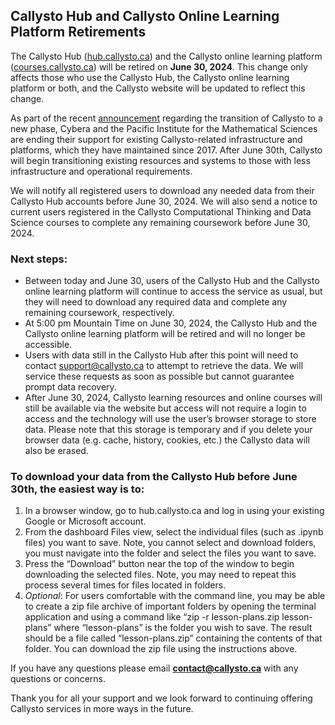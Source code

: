 ## Callysto Hub and Callysto Online Learning Platform Retirements

The Callysto Hub ([hub.callysto.ca](hub.callysto.ca)) and the Callysto online learning platform ([courses.callysto.ca](courses.callysto.ca)) will be retired on **June 30, 2024**. This change only affects those who use the Callysto Hub, the Callysto online learning platform or both, and the Callysto website will be updated to reflect this change.

As part of the recent [announcement](https://www.cybera.ca/a-fond-farewell-and-securing-the-future-callysto-transitions-to-a-new-phase/) regarding the transition of Callysto to a new phase, Cybera and the Pacific Institute for the Mathematical Sciences are ending their support for existing Callysto-related infrastructure and platforms, which they have maintained since 2017. After June 30th, Callysto will begin transitioning existing resources and systems to those with less infrastructure and operational requirements. 

We will notify all registered users to download any needed data from their Callysto Hub accounts before June 30, 2024. We will also send a notice to current users registered in the Callysto Computational Thinking and Data Science courses to complete any remaining coursework before June 30, 2024. 

### Next steps:

* Between today and June 30, users of the Callysto Hub and the Callysto online learning platform will continue to access the service as usual, but they will need to download any required data and complete any remaining coursework, respectively. 
* At 5:00 pm Mountain Time on June 30, 2024, the Callysto Hub and the Callysto online learning platform will be retired and will no longer be accessible. 
* Users with data still in the Callysto Hub after this point will need to contact support@callysto.ca to attempt to retrieve the data. We will service these requests as soon as possible but cannot guarantee prompt data recovery. 
* After June 30, 2024, Callysto learning resources and online courses will still be available via the website but access will not require a login to access and the technology will use the user’s browser storage to store data. Please note that this storage is temporary and if you delete your browser data (e.g. cache, history, cookies, etc.) the Callysto data will also be erased.

### To download your data from the Callysto Hub before June 30th, the easiest way is to:

1. In a browser window, go to hub.callysto.ca and log in using your existing Google or Microsoft account.
2. From the dashboard Files view, select the individual files (such as .ipynb files) you want to save. Note, you cannot select and download folders, you must navigate into the folder and select the files you want to save.
3. Press the “Download” button near the top of the window to begin downloading the selected files. Note, you may need to repeat this process several times for files located in folders.
4. *Optional*: For users comfortable with the command line, you may be able to create a zip file archive of important folders by opening the terminal application and using a command like “zip -r lesson-plans.zip lesson-plans” where “lesson-plans” is the folder you wish to save. The result should be a file called “lesson-plans.zip” containing the contents of that folder. You can download the zip file using the instructions above.

If you have any questions please email **contact@callysto.ca** with any questions or concerns. 

Thank you for all your support and we look forward to continuing offering Callysto services in more ways in the future.
